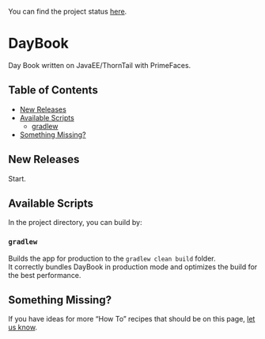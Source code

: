 You can find the project status [here](https://github.com/users/vskurikhin/projects/4).

# DayBook
Day Book written on JavaEE/ThornTail with PrimeFaces.

## Table of Contents
- [New Releases](#new-releases)
- [Available Scripts](#available-scripts)
  - [gradlew](#gradlew)
- [Something Missing?](#something-missing)

## New Releases
Start.

## Available Scripts

In the project directory, you can build by:

### `gradlew`

Builds the app for production to the `gradlew clean build` folder.<br>
It correctly bundles DayBook in production mode and optimizes the build for the best performance.

## Something Missing?

If you have ideas for more “How To” recipes that should be on this page, [let us know](https://github.com/vskurikhin/daybook/issues).
